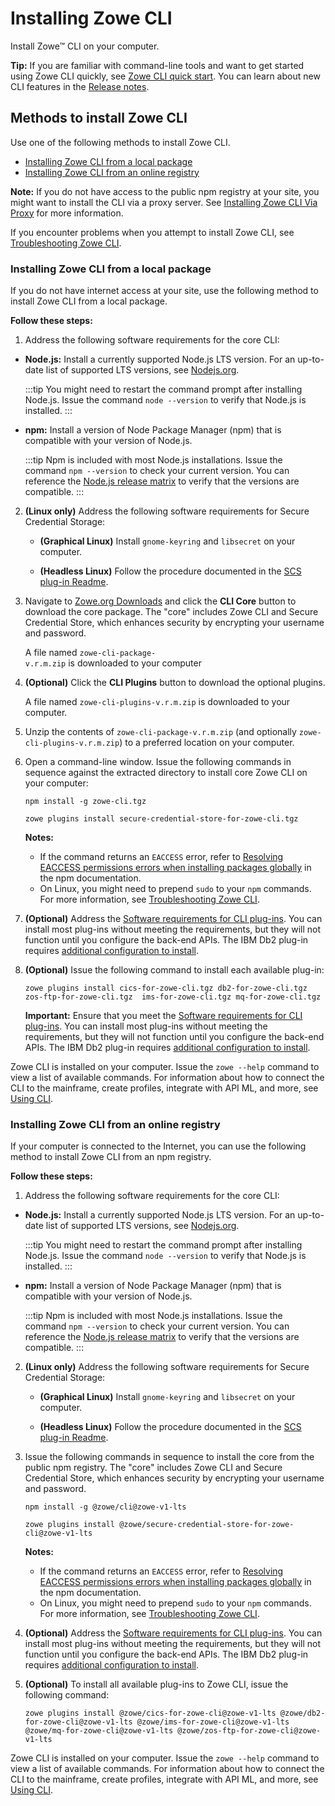 # Installing Zowe CLI

Install Zowe&trade; CLI on your computer.

**Tip:** If you are familiar with command-line tools and want to get started using Zowe CLI quickly, see [Zowe CLI quick start](../getting-started/cli-getting-started.md). You can learn about new CLI features in the [Release notes](../getting-started/summaryofchanges.md).

## Methods to install Zowe CLI

Use one of the following methods to install Zowe CLI.

- [Installing Zowe CLI from a local package](#installing-zowe-cli-from-a-local-package)
- [Installing Zowe CLI from an online registry](#installing-zowe-cli-from-an-online-registry)

**Note:** If you do not have access to the public npm registry at your site, you might want to install the CLI via a proxy server. See [Installing Zowe CLI Via Proxy](install-cli-via-proxy.md) for more information.

If you encounter problems when you attempt to install Zowe CLI, see [Troubleshooting Zowe CLI](../troubleshoot/cli/troubleshoot-cli.md).

### Installing Zowe CLI from a local package

If you do not have internet access at your site, use the following method to install Zowe CLI from a local package.

**Follow these steps:**

1. Address the following software requirements for the core CLI:

- **Node.js:** Install a currently supported Node.js LTS version. For an up-to-date list of supported LTS versions, see [Nodejs.org](https://nodejs.org/en/about/releases/).

  :::tip
  You might need to restart the command prompt after installing Node.js. Issue the command `node --version` to verify that Node.js is installed.
  :::

- **npm:** Install a version of Node Package Manager (npm) that is compatible with your version of Node.js.

  :::tip
  Npm is included with most Node.js installations. Issue the command `npm --version` to check your current version. You can reference the [Node.js release matrix](https://nodejs.org/en/download/releases/) to verify that the versions are compatible.
  :::

2. **(Linux only)** Address the following software requirements for Secure Credential Storage:

   - **(Graphical Linux)** Install `gnome-keyring` and `libsecret` on your computer.

   - **(Headless Linux)** Follow the procedure documented in the [SCS plug-in Readme](https://github.com/zowe/zowe-cli-scs-plugin/blob/master/README.md#software-requirements).

3. Navigate to [Zowe.org Downloads](https://www.zowe.org/download.html) and click the **CLI Core** button to download the core package. The "core" includes Zowe CLI and Secure Credential Store, which enhances security by encrypting your username and password.

   A file named `zowe-cli-package-v.r.m.zip` is downloaded to your computer

4. **(Optional)** Click the **CLI Plugins** button to download the optional plugins.

   A file named `zowe-cli-plugins-v.r.m.zip` is downloaded to your computer.

5. Unzip the contents of `zowe-cli-package-v.r.m.zip` (and optionally `zowe-cli-plugins-v.r.m.zip`) to a preferred location on your computer.

6. Open a command-line window. Issue the following commands in sequence against the extracted directory to install core Zowe CLI on your computer:

   ```
   npm install -g zowe-cli.tgz
   ```

   ```
   zowe plugins install secure-credential-store-for-zowe-cli.tgz
   ```

   **Notes:**

   - If the command returns an `EACCESS` error, refer to [Resolving EACCESS permissions errors when installing packages globally](https://docs.npmjs.com/resolving-eacces-permissions-errors-when-installing-packages-globally) in the npm documentation.
   - On Linux, you might need to prepend `sudo` to your `npm` commands. For more information, see [Troubleshooting Zowe CLI](../troubleshoot/cli/troubleshoot-cli.md).

7. **(Optional)** Address the [Software requirements for CLI plug-ins](cli-swreqplugins.md). You can install most plug-ins without meeting the requirements, but they will not function until you configure the back-end APIs. The IBM Db2 plug-in requires [additional configuration to install](cli-db2plugin.md#installing).

8. **(Optional)** Issue the following command to install each available plug-in:

   ```
   zowe plugins install cics-for-zowe-cli.tgz db2-for-zowe-cli.tgz zos-ftp-for-zowe-cli.tgz  ims-for-zowe-cli.tgz mq-for-zowe-cli.tgz
   ```

   **Important:** Ensure that you meet the [Software requirements for CLI plug-ins](cli-swreqplugins.md). You can install most plug-ins without meeting the requirements, but they will not function until you configure the back-end APIs. The IBM Db2 plug-in requires [additional configuration to install](cli-db2plugin.md#installing).

Zowe CLI is installed on your computer. Issue the `zowe --help` command to view a list of available commands. For information about how to connect the CLI to the mainframe, create profiles, integrate with API ML, and more, see [Using CLI](cli-usingcli.md).

### Installing Zowe CLI from an online registry

If your computer is connected to the Internet, you can use the following method to install Zowe CLI from an npm registry.

**Follow these steps:**

1. Address the following software requirements for the core CLI:

- **Node.js:** Install a currently supported Node.js LTS version. For an up-to-date list of supported LTS versions, see [Nodejs.org](https://nodejs.org/en/about/releases/).

  :::tip
  You might need to restart the command prompt after installing Node.js. Issue the command `node --version` to verify that Node.js is installed.
  :::

- **npm:** Install a version of Node Package Manager (npm) that is compatible with your version of Node.js.

  :::tip
  Npm is included with most Node.js installations. Issue the command `npm --version` to check your current version. You can reference the [Node.js release matrix](https://nodejs.org/en/download/releases/) to verify that the versions are compatible.
  :::

2. **(Linux only)** Address the following software requirements for Secure Credential Storage:

   - **(Graphical Linux)** Install `gnome-keyring` and `libsecret` on your computer.

   - **(Headless Linux)** Follow the procedure documented in the [SCS plug-in Readme](https://github.com/zowe/zowe-cli-scs-plugin/blob/master/README.md#software-requirements).

3. Issue the following commands in sequence to install the core from the public npm registry. The "core" includes Zowe CLI and Secure Credential Store, which enhances security by encrypting your username and password.

   ```
   npm install -g @zowe/cli@zowe-v1-lts
   ```

   ```
   zowe plugins install @zowe/secure-credential-store-for-zowe-cli@zowe-v1-lts
   ```

   **Notes:**

   - If the command returns an `EACCESS` error, refer to [Resolving EACCESS permissions errors when installing packages globally](https://docs.npmjs.com/resolving-eacces-permissions-errors-when-installing-packages-globally) in the npm documentation.
   - On Linux, you might need to prepend `sudo` to your `npm` commands. For more information, see [Troubleshooting Zowe CLI](../troubleshoot/cli/troubleshoot-cli.md).

4. **(Optional)** Address the [Software requirements for CLI plug-ins](cli-swreqplugins.md). You can install most plug-ins without meeting the requirements, but they will not function until you configure the back-end APIs. The IBM Db2 plug-in requires [additional configuration to install](cli-db2plugin.md#installing).

5. **(Optional)** To install all available plug-ins to Zowe CLI, issue the following command:

   ```
   zowe plugins install @zowe/cics-for-zowe-cli@zowe-v1-lts @zowe/db2-for-zowe-cli@zowe-v1-lts @zowe/ims-for-zowe-cli@zowe-v1-lts @zowe/mq-for-zowe-cli@zowe-v1-lts @zowe/zos-ftp-for-zowe-cli@zowe-v1-lts
   ```

Zowe CLI is installed on your computer. Issue the `zowe --help` command to view a list of available commands. For information about how to connect the CLI to the mainframe, create profiles, integrate with API ML, and more, see [Using CLI](cli-usingcli.md).
